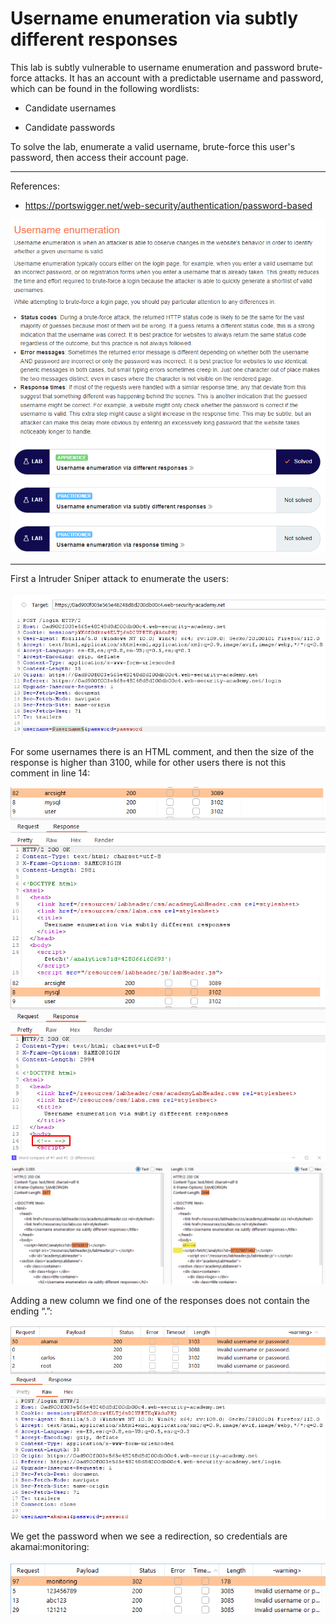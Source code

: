 
# Username enumeration via subtly different responses

This lab is subtly vulnerable to username enumeration and password brute-force attacks. It has an account with a predictable username and password, which can be found in the following wordlists:

- Candidate usernames

- Candidate passwords

To solve the lab, enumerate a valid username, brute-force this user's password, then access their account page.

---------------------------------------------

References: 

- https://portswigger.net/web-security/authentication/password-based



![img](images/Username%20enumeration%20via%20subtly%20different%20responses/1.png)

---------------------------------------------

First a Intruder Sniper attack to enumerate the users:



![img](images/Username%20enumeration%20via%20subtly%20different%20responses/2.png)


For some usernames there is an HTML comment, and then the size of the response is higher than 3100, while for other users there is not this comment in line 14:







![img](images/Username%20enumeration%20via%20subtly%20different%20responses/3.png)
![img](images/Username%20enumeration%20via%20subtly%20different%20responses/4.png)
![img](images/Username%20enumeration%20via%20subtly%20different%20responses/5.png)


Adding a new column we find one of the responses does not contain the ending “.”:



![img](images/Username%20enumeration%20via%20subtly%20different%20responses/6.png)


We get the password when we see a redirection, so credentials are akamai:monitoring:



![img](images/Username%20enumeration%20via%20subtly%20different%20responses/7.png)

